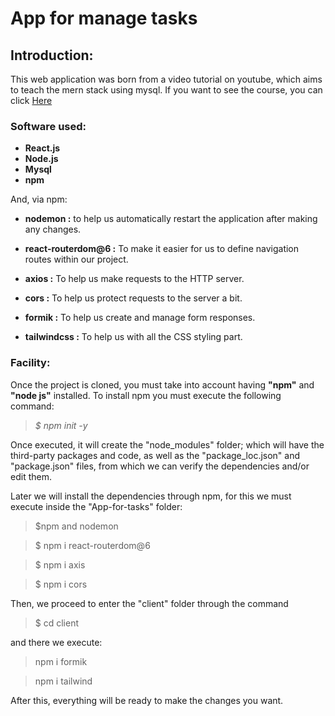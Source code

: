 # App for manage tasks

## Introduction:

This web application was born from a video tutorial on youtube, which aims to teach the mern stack using mysql. If you want to see the course, you can click [Here](https://youtu.be/dJbd7BYofp4)

### Software used:
- **React.js**
- **Node.js**
- **Mysql**
- **npm**

And, via npm:
- **nodemon :** to help us automatically restart the application after making any changes.

- **react-routerdom@6 :** To make it easier for us to define navigation routes within our project.

- **axios :** To help us make requests to the HTTP server.

- **cors :** To help us protect requests to the server a bit.

- **formik :** To help us create and manage form responses.

- **tailwindcss :** To help us with all the CSS styling part.

### Facility:

Once the project is cloned, you must take into account having **"npm"** and **"node js"** installed. To install npm you must execute the following command:

> *$ npm init -y*

Once executed, it will create the "node_modules" folder; which will have the third-party packages and code, as well as the "package_loc.json" and "package.json" files, from which we can verify the dependencies and/or edit them.

Later we will install the dependencies through npm, for this we must execute inside the "App-for-tasks" folder:

> $npm and nodemon

> $ npm i react-routerdom@6

> $ npm i axis

> $ npm i cors

Then, we proceed to enter the "client" folder through the command

> $ cd client

and there we execute:

> npm i formik

>npm i tailwind

After this, everything will be ready to make the changes you want.